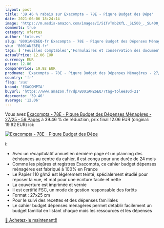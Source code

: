 ```yaml
---
layout: post
title: '39.46 % rabais sur Exacompta - 78E - Piqure Budget des Dépe'
date: 2021-06-06 18:24:14
image: 'https://m.media-amazon.com/images/I/51TvTmb2KfL._SL500_._SL400_.jpg'
comments: true
category: ofertas
author: 'tole.es'
slug: 'B001ANZ6EQ-fr Exacompta - 78E - Piqure Budget des Dépenses Ménagères -...'
sku: 'B001ANZ6EQ-fr'
tags: [ 'Feuilles comptables','Formulaires et conservation des documents','Fournitures de bureau','Petites fournitures','exacompta', ]
actualPrice: 12.06 EUR
currency: EUR
price: 12.06
comparePrice: 19.92 EUR
prodname: 'Exacompta - 78E - Piqure Budget des Dépenses Ménagères - 27/25 - 56 Pages'
country: 'fr'
flag: '🇫🇷'
brand: 'EXACOMPTA'
buyurl: 'https://www.amazon.fr/dp/B001ANZ6EQ/?tag=tolees0d-21'
descuento: '39.46'
average: '12.06'
---
```


Vous avez [Exacompta - 78E - Piqure Budget des Dépenses Ménagères - 27/25 - 56 Pages](https://www.amazon.fr/dp/B001ANZ6EQ/?tag=tolees0d-21)  à  39.46 % de réduction, prix final  12.06 EUR (original: 19.92 EUR) ici:

[![Exacompta - 78E - Piqure Budget des Dépe](https://m.media-amazon.com/images/I/51TvTmb2KfL._SL500_._SL400_.jpg)](https://www.amazon.fr/dp/B001ANZ6EQ/?tag=tolees0d-21)

ℹ️:

- Avec un récapitulatif annuel en dernière page et un planning des échéances au centre du cahier, il est conçu pour une durée de 24 mois
- Comme les piqûres et registres Exacompta, ce cahier budget dépenses ménagères est fabriqué à 100% en France
- Le Papier 110 g/m2 est légèrement teinté, spécialement étudié pour reposer la vue, et mat pour une écriture facile et nette
- La couverture est imprimée et vernie
- Il est certifié FSC, un mode de gestion responsable des forêts
- Format : 27x25 cm
- Pour le suivi des recettes et des dépenses familiales
- Le cahier budget dépenses ménagères permet détablir facilement un budget familial en listant chaque mois les ressources et les dépenses

[🛒 Achetez-le maintenant!!](https://www.amazon.fr/dp/B001ANZ6EQ/?tag=tolees0d-21)
